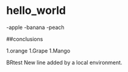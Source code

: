 # hello_world

-apple
-banana
-peach

##conclusions

1.orange
1.Grape
1.Mango

BRtest
 New line added by a local environment.
